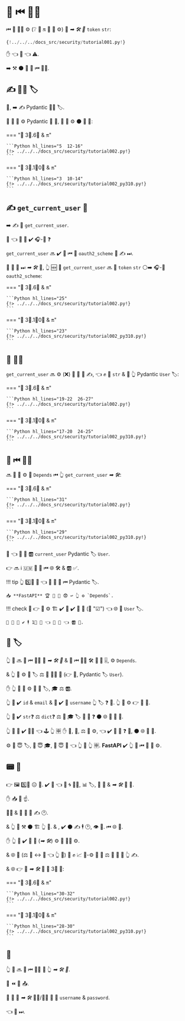 # 🤚 ⏮ 👩‍💻

⏮ 📃 💂‍♂ ⚙️ (❔ 🧢 🔛 🔗 💉 ⚙️) 🤝 *➡ 🛠 🔢* `token` `str`:

```Python hl_lines="10"
{!../../../docs_src/security/tutorial001.py!}
```

✋️ 👈 🚫 👈 ⚠.

➡️ ⚒ ⚫️ 🤝 👥 ⏮ 👩‍💻.

## ✍ 👩‍💻 🏷

🥇, ➡️ ✍ Pydantic 👩‍💻 🏷.

🎏 🌌 👥 ⚙️ Pydantic 📣 💪, 👥 💪 ⚙️ ⚫️ 🙆 🙆:

=== "🐆 3⃣.6⃣ &amp; 🔛"

    ```Python hl_lines="5  12-16"
    {!> ../../../docs_src/security/tutorial002.py!}
    ```

=== "🐆 3⃣.1⃣0⃣ &amp; 🔛"

    ```Python hl_lines="3  10-14"
    {!> ../../../docs_src/security/tutorial002_py310.py!}
    ```

## ✍ `get_current_user` 🔗

➡️ ✍ 🔗 `get_current_user`.

💭 👈 🔗 💪 ✔️ 🎧-🔗 ❓

`get_current_user` 🔜 ✔️ 🔗 ⏮ 🎏 `oauth2_scheme` 👥 ✍ ⏭.

🎏 👥 🔨 ⏭ *➡ 🛠* 🔗, 👆 🆕 🔗 `get_current_user` 🔜 📨 `token` `str` ⚪️➡️ 🎧-🔗 `oauth2_scheme`:

=== "🐆 3⃣.6⃣ &amp; 🔛"

    ```Python hl_lines="25"
    {!> ../../../docs_src/security/tutorial002.py!}
    ```

=== "🐆 3⃣.1⃣0⃣ &amp; 🔛"

    ```Python hl_lines="23"
    {!> ../../../docs_src/security/tutorial002_py310.py!}
    ```

## 🤚 👩‍💻

`get_current_user` 🔜 ⚙️ (❌) 🚙 🔢 👥 ✍, 👈 ✊ 🤝 `str` &amp; 📨 👆 Pydantic `User` 🏷:

=== "🐆 3⃣.6⃣ &amp; 🔛"

    ```Python hl_lines="19-22  26-27"
    {!> ../../../docs_src/security/tutorial002.py!}
    ```

=== "🐆 3⃣.1⃣0⃣ &amp; 🔛"

    ```Python hl_lines="17-20  24-25"
    {!> ../../../docs_src/security/tutorial002_py310.py!}
    ```

## 💉 ⏮ 👩‍💻

🔜 👥 💪 ⚙️ 🎏 `Depends` ⏮ 👆 `get_current_user` *➡ 🛠*:

=== "🐆 3⃣.6⃣ &amp; 🔛"

    ```Python hl_lines="31"
    {!> ../../../docs_src/security/tutorial002.py!}
    ```

=== "🐆 3⃣.1⃣0⃣ &amp; 🔛"

    ```Python hl_lines="29"
    {!> ../../../docs_src/security/tutorial002_py310.py!}
    ```

👀 👈 👥 📣 🆎 `current_user` Pydantic 🏷 `User`.

👉 🔜 ℹ 🇺🇲 🔘 🔢 ⏮ 🌐 🛠 &amp; 🆎 ✅.

!!! tip
    👆 5️⃣📆 💭 👈 📨 💪 📣 ⏮ Pydantic 🏷.

    📥 **FastAPI** 🏆 🚫 🤚 😨 ↩️ 👆 ⚙️ `Depends`.

!!! check
    🌌 👉 🔗 ⚙️ 🏗 ✔ 👥 ✔️ 🎏 🔗 (🎏 "☑") 👈 🌐 📨 `User` 🏷.

    👥 🚫 🚫 ✔️ 🕴 1⃣ 🔗 👈 💪 📨 👈 🆎 💽.

## 🎏 🏷

👆 💪 🔜 🤚 ⏮ 👩‍💻 🔗 *➡ 🛠 🔢* &amp; 🙅 ⏮ 💂‍♂ 🛠 **🔗 💉** 🎚, ⚙️ `Depends`.

&amp; 👆 💪 ⚙️ 🙆 🏷 ⚖️ 💽 💂‍♂ 📄 (👉 💼, Pydantic 🏷 `User`).

✋️ 👆 🚫 🚫 ⚙️ 🎯 💽 🏷, 🎓 ⚖️ 🆎.

👆 💚 ✔️ `id` &amp; `email` &amp; 🚫 ✔️ 🙆 `username` 👆 🏷 ❓ 💭. 👆 💪 ⚙️ 👉 🎏 🧰.

👆 💚 ✔️ `str`❓ ⚖️ `dict`❓ ⚖️ 💽 🎓 🏷 👐 🔗 ❓ ⚫️ 🌐 👷 🎏 🌌.

👆 🤙 🚫 ✔️ 👩‍💻 👈 🕹 👆 🈸 ✋️ 🤖, 🤖, ⚖️ 🎏 ⚙️, 👈 ✔️ 🔐 🤝 ❓ 🔄, ⚫️ 🌐 👷 🎏.

⚙️ 🙆 😇 🏷, 🙆 😇 🎓, 🙆 😇 💽 👈 👆 💪 👆 🈸. **FastAPI** ✔️ 👆 📔 ⏮ 🔗 💉 ⚙️.

## 📟 📐

👉 🖼 5️⃣📆 😑 🔁. ✔️ 🤯 👈 👥 🌀 💂‍♂, 📊 🏷, 🚙 🔢 &amp; *➡ 🛠* 🎏 📁.

✋️ 📥 🔑 ☝.

💂‍♂ &amp; 🔗 💉 💩 ✍ 🕐.

&amp; 👆 💪 ⚒ ⚫️ 🏗 👆 💚. &amp; , ✔️ ⚫️ ✍ 🕴 🕐, 👁 🥉. ⏮ 🌐 💪.

✋️ 👆 💪 ✔️ 💯 🔗 (*➡ 🛠*) ⚙️ 🎏 💂‍♂ ⚙️.

&amp; 🌐 👫 (⚖️ 🙆 ↔ 👫 👈 👆 💚) 💪 ✊ 📈 🏤-⚙️ 👫 🔗 ⚖️ 🙆 🎏 🔗 👆 ✍.

&amp; 🌐 👉 💯 *➡ 🛠* 💪 🤪 3⃣ ⏸:

=== "🐆 3⃣.6⃣ &amp; 🔛"

    ```Python hl_lines="30-32"
    {!> ../../../docs_src/security/tutorial002.py!}
    ```

=== "🐆 3⃣.1⃣0⃣ &amp; 🔛"

    ```Python hl_lines="28-30"
    {!> ../../../docs_src/security/tutorial002_py310.py!}
    ```

## 🌃

👆 💪 🔜 🤚 ⏮ 👩‍💻 🔗 👆 *➡ 🛠 🔢*.

👥 ⏪ 😬 📤.

👥 💪 🚮 *➡ 🛠* 👩‍💻/👩‍💻 🤙 📨 `username` &amp; `password`.

👈 👟 ⏭.
